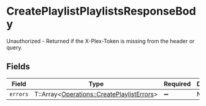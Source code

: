 # CreatePlaylistPlaylistsResponseBody

Unauthorized - Returned if the X-Plex-Token is missing from the header or query.


## Fields

| Field                                                                                         | Type                                                                                          | Required                                                                                      | Description                                                                                   |
| --------------------------------------------------------------------------------------------- | --------------------------------------------------------------------------------------------- | --------------------------------------------------------------------------------------------- | --------------------------------------------------------------------------------------------- |
| `errors`                                                                                      | T::Array<[Operations::CreatePlaylistErrors](../../models/operations/createplaylisterrors.md)> | :heavy_minus_sign:                                                                            | N/A                                                                                           |